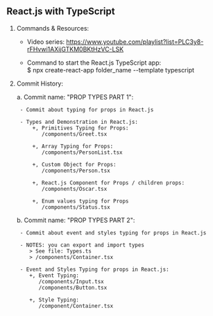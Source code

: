 ## React.js with TypeScript

1.  Commands & Resources:

    - Video series:
      https://www.youtube.com/playlist?list=PLC3y8-rFHvwi1AXijGTKM0BKtHzVC-LSK

    - Command to start the React.js TypeScript app:  
      $ npx create-react-app folder_name --template typescript

2.  Commit History:

    a. Commit name: "PROP TYPES PART 1":

         - Commit about typing for props in React.js

         - Types and Demonstration in React.js:
             +, Primitives Typing for Props:
                /components/Greet.tsx

             +, Array Typing for Props:
                /components/PersonList.tsx

             +, Custom Object for Props:
                /components/Person.tsx

             +, React.js Component for Props / children props:
                /components/Oscar.tsx

             +, Enum values typing for Props
                /components/Status.tsx

    b. Commit name: "PROP TYPES PART 2":

         - Commit about event and styles typing for props in React.js

         - NOTES: you can export and import types
            > See file: Types.ts
            > /components/Container.tsx

         - Event and Styles Typing for props in React.js:
            +, Event Typing:
               /components/Input.tsx
               /components/Button.tsx

            +, Style Typing:
               /component/Container.tsx
